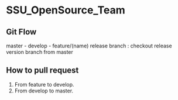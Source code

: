 # SSU_OpenSource_Team

## Git Flow
master - develop - feature/(name) 
release branch : checkout release version branch from master  

## How to pull request
1) From feature to develop.  
2) From develop to master.  
